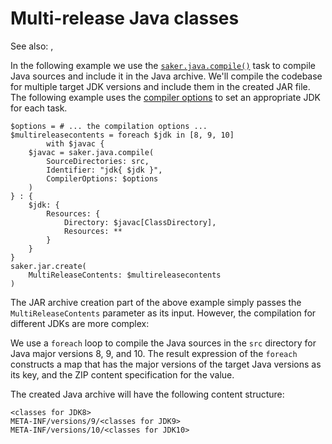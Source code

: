 # Multi-release Java classes

See also: [](../jarcreation/multirelease.md), [](classes.md)

In the following example we use the [`saker.java.compile()`](root:/saker.java.compiler/taskdoc/saker.java.compile.html) task to compile Java sources and include it in the Java archive. We'll compile the codebase for multiple target JDK versions and include them in the created JAR file. The following example uses the [compiler options](root:/saker.java.compiler/doc/javacompile/compileroptions.html) to set an appropriate JDK for each task.

```sakerscript
$options = # ... the compilation options ...
$multireleasecontents = foreach $jdk in [8, 9, 10] 
		with $javac {
	$javac = saker.java.compile(
		SourceDirectories: src,
		Identifier: "jdk{ $jdk }",
		CompilerOptions: $options
	)
} : {
	$jdk: {
		Resources: {
			Directory: $javac[ClassDirectory],
			Resources: **
		}
	}
}
saker.jar.create(
	MultiReleaseContents: $multireleasecontents
)
```

The JAR archive creation part of the above example simply passes the `MultiReleaseContents` parameter as its input. However, the compilation for different JDKs are more complex:

We use a `foreach` loop to compile the Java sources in the `src` directory for Java major versions 8, 9, and 10. The result expression of the `foreach` constructs a map that has the major versions of the target Java versions as its key, and the ZIP content specification for the value.

The created Java archive will have the following content structure:

```plaintext
<classes for JDK8>
META-INF/versions/9/<classes for JDK9>
META-INF/versions/10/<classes for JDK10>
``` 
